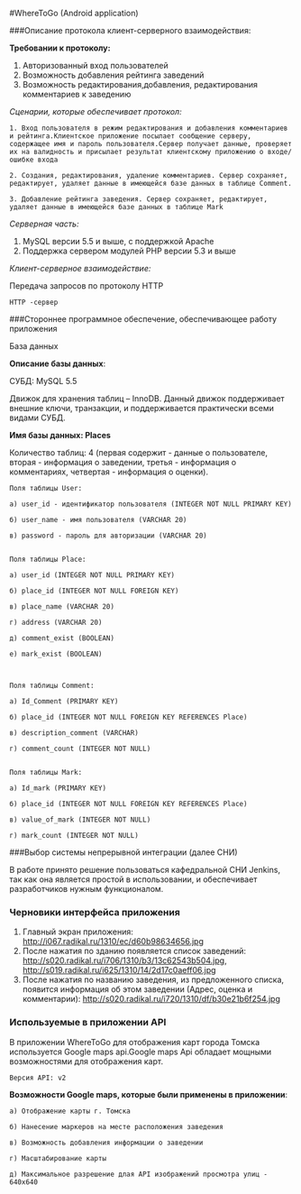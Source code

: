 #WhereToGo (Android application)




###Описание протокола клиент-серверного взаимодействия:


**Требовании к протоколу:**

1. Авторизованный вход пользователей
2. Возможность добавления рейтинга заведений
3. Возможность редактирования,добавления, редактирования комментариев к заведению


*Сценарии, которые обеспечивает протокол:*

	1. Вход пользователя в режим редактирования и добавления комментариев и рейтинга.Клиентское приложение посылает сообщение серверу, содержащее имя и пароль пользователя.Сервер получает данные, проверяет их на валидность и присылает результат клиентскому приложению о входе/ошибке входа

	2. Создания, редактирования, удаление комментариев. Сервер сохраняет, редактирует, удаляет данные в имеющейся базе данных в таблице Comment.

	3. Добавление рейтинга заведения. Сервер сохраняет, редактирует, удаляет данные в имеющейся базе данных в таблице Mark


*Серверная часть:*

1. MySQL версии 5.5 и выше, с поддержкой Apache
2. Поддержка сервером модулей PHP версии 5.3 и выше


*Клиент-серверное взаимодействие:*

Передача запросов по протоколу HTTP 
 
	HTTP -сервер



###Стороннее программное обеспечение, обеспечивающее работу приложения

База данных

**Описание базы данных**: 

СУБД: MySQL 5.5 

Движок для хранения таблиц – InnoDB. Данный движок поддерживает внешние ключи, транзакции, и поддерживается практически всеми видами СУБД.

**Имя базы данных: Places**

Количество таблиц: 4 (первая содержит - данные о пользователе, вторая - информация о заведении, третья - информация о комментариях, четвертая - информация о оценки).

	Поля таблицы User: 

	а) user_id - идентификатор пользователя (INTEGER NOT NULL PRIMARY KEY) 

	б) user_name - имя пользователя (VARCHAR 20)

	в) password - пароль для авторизации (VARCHAR 20)


	Поля таблицы Place:

	a) user_id (INTEGER NOT NULL PRIMARY KEY)

	б) place_id (INTEGER NOT NULL FOREIGN KEY)

	в) place_name (VARCHAR 20)

	г) address (VARCHAR 20)

	д) comment_exist (BOOLEAN)

	е) mark_exist (BOOLEAN)



	Поля таблицы Comment:

	а) Id_Comment (PRIMARY KEY)

	б) place_id (INTEGER NOT NULL FOREIGN KEY REFERENCES Place)

	в) description_comment (VARCHAR)

	г) comment_count (INTEGER NOT NULL)
	

	Поля таблицы Mark:

	а) Id_mark (PRIMARY KEY)

	б) place_id (INTEGER NOT NULL FOREIGN KEY REFERENCES Place)

	в) value_of_mark (INTEGER NOT NULL)

	г) mark_count (INTEGER NOT NULL)
	
	

	
###Выбор системы непрерывной интеграции (далее СНИ)

В работе принято решение пользоваться кафедральной СНИ Jenkins, так как она является простой в использовании, и обеспечивает разработчиков нужным функционалом.



### Черновики интерфейса приложения
1.	Главный экран приложения:
	http://i067.radikal.ru/1310/ec/d60b98634656.jpg
2.	После нажатия по зданию появляется список заведений:
	http://s020.radikal.ru/i706/1310/b3/13c62543b504.jpg,
	http://s019.radikal.ru/i625/1310/14/2d17c0aeff06.jpg
3.	После нажатия по названию заведения, из предложенного списка, появится информация об этом заведении (Адрес, оценка и комментарии):
	http://s020.radikal.ru/i720/1310/df/b30e21b6f254.jpg




### Используемые в приложении API

В приложении WhereToGo для отображения карт города Томска используется Google maps api.Google maps Api обладает мощными возможностями для отображения карт.

	
	Версия API: v2
	
**Возможности Google maps, которые были применены в приложении**:

	а) Отображение карты г. Томска
	
	б) Нанесение маркеров на месте расположения заведения
	
	в) Возможность добавления информации о заведении
	
	г) Масштабирование карты
	
	д) Максимальное разрешение длая API изображений просмотра улиц - 640х640
	
	
